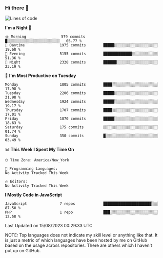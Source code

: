 ### Hi there 👋

<!--
**LynxJinxxy/LynxJinxxy** is a ✨ _special_ ✨ repository because its `README.md` (this file) appears on your GitHub profile.

Here are some ideas to get you started:

- 🔭 I’m currently working on ...
- 🌱 I’m currently learning ...
- 👯 I’m looking to collaborate on ...
- 🤔 I’m looking for help with ...
- 💬 Ask me about ...
- 📫 How to reach me: ...
- 😄 Pronouns: ...
- ⚡ Fun fact: ...
-->

<!--START_SECTION:waka-->
![Lines of code](https://img.shields.io/badge/From%20Hello%20World%20I%27ve%20Written-18.6%20million%20lines%20of%20code-blue)

**I'm a Night 🦉** 

```text
🌞 Morning                579 commits         █░░░░░░░░░░░░░░░░░░░░░░░░   05.77 % 
🌆 Daytime                1975 commits        █████░░░░░░░░░░░░░░░░░░░░   19.68 % 
🌃 Evening                5155 commits        █████████████░░░░░░░░░░░░   51.36 % 
🌙 Night                  2328 commits        ██████░░░░░░░░░░░░░░░░░░░   23.19 % 
```
📅 **I'm Most Productive on Tuesday** 

```text
Monday                   1805 commits        ████░░░░░░░░░░░░░░░░░░░░░   17.98 % 
Tuesday                  2206 commits        █████░░░░░░░░░░░░░░░░░░░░   21.98 % 
Wednesday                1924 commits        █████░░░░░░░░░░░░░░░░░░░░   19.17 % 
Thursday                 1707 commits        ████░░░░░░░░░░░░░░░░░░░░░   17.01 % 
Friday                   1870 commits        █████░░░░░░░░░░░░░░░░░░░░   18.63 % 
Saturday                 175 commits         ░░░░░░░░░░░░░░░░░░░░░░░░░   01.74 % 
Sunday                   350 commits         █░░░░░░░░░░░░░░░░░░░░░░░░   03.49 % 
```


📊 **This Week I Spent My Time On** 

```text
🕑︎ Time Zone: America/New_York

💬 Programming Languages: 
No Activity Tracked This Week

🔥 Editors: 
No Activity Tracked This Week
```

**I Mostly Code in JavaScript** 

```text
JavaScript               7 repos             ██████████████████████░░░   87.50 % 
PHP                      1 repo              ███░░░░░░░░░░░░░░░░░░░░░░   12.50 % 
```




 Last Updated on 15/08/2023 00:29:33 UTC
<!--END_SECTION:waka-->
NOTE: Top languages does not indicate my skill level or anything like that. It is just a metric of which languages have been hosted by me on GitHub based on the usage across repositories. There are others which I haven't put up on GitHub.
